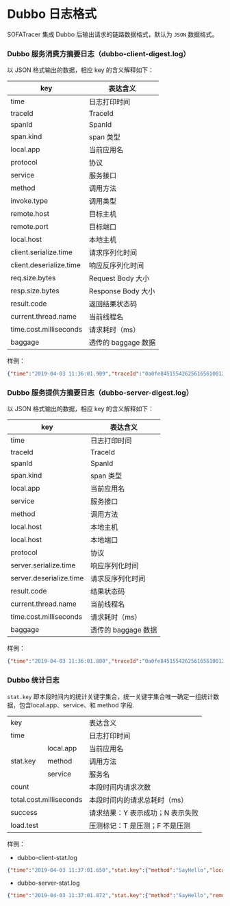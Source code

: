 # Dubbo 日志格式

SOFATracer 集成 Dubbo 后输出请求的链路数据格式，默认为 `JSON` 数据格式。

### Dubbo 服务消费方摘要日志（dubbo-client-digest.log）

以 JSON 格式输出的数据，相应 key 的含义解释如下：

key | 表达含义
--------- | -------------
 time | 日志打印时间
 traceId | TraceId
 spanId | SpanId
 span.kind | span 类型
 local.app | 当前应用名
 protocol | 协议
 service | 服务接口
 method | 调用方法
 invoke.type| 调用类型
 remote.host | 目标主机
 remote.port | 目标端口
 local.host | 本地主机
 client.serialize.time | 请求序列化时间
 client.deserialize.time | 响应反序列化时间
 req.size.bytes | Request Body 大小
 resp.size.bytes | Response Body 大小
 result.code | 返回结果状态码
 current.thread.name | 当前线程名
 time.cost.milliseconds | 请求耗时（ms）
 baggage | 透传的 baggage 数据

样例：

```json
{"time":"2019-04-03 11:36:01.909","traceId":"0a0fe8451554262561656100126684","spanId":"0","span.kind":"client","local.app":"dubbo-consumer","protocol":"dubbo","service":"com.alipay.sofa.tracer.examples.dubbo.facade.HelloService","method":"SayHello","invoke.type":"sync","remote.host":"10.15.232.69","remote.port":"20880","local.host":"10.15.232.69","client.serialize.time":35,"client.deserialize.time":0,"req.size.bytes":323,"resp.size.bytes":323,"result.code":"00","current.thread.name":"main","time.cost.milliseconds":252,"baggage":""}
```
### Dubbo 服务提供方摘要日志（dubbo-server-digest.log）

以 JSON 格式输出的数据，相应 key 的含义解释如下：

key | 表达含义
--------- | -------------
 time | 日志打印时间
 traceId | TraceId
 spanId | SpanId
 span.kind | span 类型
 local.app | 当前应用名
 service | 服务接口
 method | 调用方法
 local.host | 本地主机
 local.host | 本地端口
 protocol | 协议
 server.serialize.time | 响应序列化时间
 server.deserialize.time | 请求反序列化时间
 result.code | 结果状态码
 current.thread.name | 当前线程名
 time.cost.milliseconds | 请求耗时（ms）
 baggage | 透传的 baggage 数据

样例：

```json
{"time":"2019-04-03 11:36:01.880","traceId":"0a0fe8451554262561656100126684","spanId":"0","span.kind":"server","local.app":"dubbo-provider","service":"com.alipay.sofa.tracer.examples.dubbo.facade.HelloService","method":"SayHello","local.host":"10.15.232.69","local.port":"54178","protocol":"dubbo","server.serialize.time":0,"server.deserialize.time":27,"result.code":"00","current.thread.name":"DubboServerHandler-10.15.232.69:20880-thread-2","time.cost.milliseconds":3,"baggage":""}
```

### Dubbo 统计日志

`stat.key` 即本段时间内的统计关键字集合，统一关键字集合唯一确定一组统计数据，包含local.app、service、和 method 字段.

<table>
   <tr>
      <td colspan="2">key</td>
      <td>表达含义</td>
   </tr>
   <tr>
      <td colspan="2">time</td>
      <td>日志打印时间</td>
   </tr>
   <tr>
      <td rowspan="3">stat.key</td>
      <td>local.app</td>
      <td>当前应用名</td>
   </tr>
   <tr>
      <td>method</td>
      <td>调用方法</td>
   </tr>
   <tr>
      <td> service </td>
      <td>服务名</td>
   </tr>
   <tr>
      <td colspan="2">count</td>
      <td>本段时间内请求次数</td>
   </tr>
   <tr>
      <td colspan="2">total.cost.milliseconds</td>
      <td>本段时间内的请求总耗时（ms）</td>
   </tr>
   <tr>
      <td colspan="2">success</td>
      <td>请求结果：Y 表示成功；N 表示失败</td>
   </tr>
   <tr>
      <td colspan="2">load.test</td>
      <td>压测标记：T 是压测；F 不是压测</td>
   </tr>
</table>

样例：

* dubbo-client-stat.log
```json
{"time":"2019-04-03 11:37:01.650","stat.key":{"method":"SayHello","local.app":"dubbo-consumer","service":"com.alipay.sofa.tracer.examples.dubbo.facade.HelloService"},"count":1,"total.cost.milliseconds":252,"success":"Y"}
```

* dubbo-server-stat.log
```json
{"time":"2019-04-03 11:37:01.872","stat.key":{"method":"SayHello","remote.app":"dubbo-provider","service":"com.alipay.sofa.tracer.examples.dubbo.facade.HelloService"},"count":1,"total.cost.milliseconds":3,"success":"Y"}
```